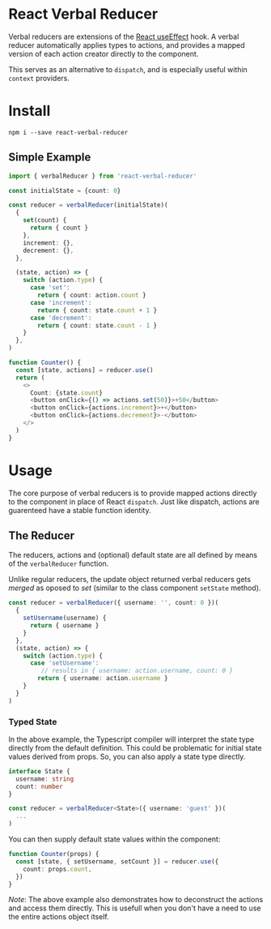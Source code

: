 # React Verbal Reducer

Verbal reducers are extensions of the [React useEffect](https://reactjs.org/docs/hooks-reference.html#usereducer) hook. A verbal reducer automatically applies types to actions, and provides a mapped version of each action creator directly to the component.

This serves as an alternative to `dispatch`, and is especially useful within `context` providers.

# Install

```
npm i --save react-verbal-reducer
```

## Simple Example

```ts
import { verbalReducer } from 'react-verbal-reducer'

const initialState = {count: 0}

const reducer = verbalReducer(initialState)(
  {
    set(count) {
      return { count }
    },
    increment: {},
    decrement: {},
  },

  (state, action) => {
    switch (action.type) {
      case 'set':
        return { count: action.count }
      case 'increment':
        return { count: state.count + 1 }
      case 'decrement':
        return { count: state.count - 1 }
    }
  },
)

function Counter() {
  const [state, actions] = reducer.use()
  return (
    <>
      Count: {state.count}
      <button onClick={() => actions.set(50)}>+50</button>
      <button onClick={actions.increment}>+</button>
      <button onClick={actions.decrement}>-</button>
    </>
  )
}
```
# Usage

The core purpose of verbal reducers is to provide mapped actions directly to the component in place of React `dispatch`. Just like dispatch, actions are guarenteed have a stable function identity.

## The Reducer

The reducers, actions and (optional) default state are all defined by means of the `verbalReducer` function. 

Unlike regular reducers, the update object returned verbal reducers gets *merged* as oposed to *set* (similar to the class component `setState` method).

```ts
const reducer = verbalReducer({ username: '', count: 0 })(
  {
    setUsername(username) {
      return { username }
    }
  },
  (state, action) => {
    switch (action.type) {
      case 'setUsername':
         // results in { username: action.username, count: 0 }
        return { username: action.username }
    }
  }
)
```

### Typed State

In the above example, the Typescript compiler will interpret the state type directly from the default definition. This could be problematic for initial state values derived from props. So, you can also apply a state type directly.

```ts
interface State {
  username: string
  count: number
}

const reducer = verbalReducer<State>({ username: 'guest' })(
  ...
)
```

You can then supply default state values within the component:

```ts
function Counter(props) {
  const [state, { setUsername, setCount }] = reducer.use({
    count: props.count,
  })
}
```

*Note*: The above example also demonstrates how to deconstruct the actions and access them directly. This is usefull when you don't have a need to use the entire actions object itself.